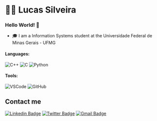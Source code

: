 # :man_technologist: Lucas Silveira

### Hello World! 👋

- :mortar_board: I am a Information Systems student at the Universidade Federal de Minas Gerais - UFMG

#### Languages:
![C++](https://img.shields.io/badge/-C++-%2300599C?style=flat&logoColor=white&logo=C%2B%2B)
![C](https://img.shields.io/badge/-C-%2300599C?style=flat&logoColor=white&logo=C)
![Python](https://img.shields.io/badge/-Python-%2314354C?style=flat&logoColor=white&logo=python)

#### Tools:
![VSCode](https://img.shields.io/badge/-VSCode-0078d7?style=flat&logoColor=white&logo=Visual-Studio-Code)
![GitHub](https://img.shields.io/badge/-Github-000?style=flat&logoColor=white&logo=github)

## Contact me
[![Linkedin Badge](https://img.shields.io/badge/-LinkedIn-blue?style=flat-square&logo=Linkedin&logoColor=white&link=https://www.linkedin.com/in/lucassilveira3)](https://www.linkedin.com/in/lucassilveira3)
[![Twitter Badge](https://img.shields.io/badge/-Twitter-1ca0f1?style=flat-square&labelColor=1ca0f1&logo=twitter&logoColor=white&link=https://twitter.com/lucassilveira3)](https://twitter.com/lucassilveira3)
[![Gmail Badge](https://img.shields.io/badge/-Gmail-c14438?style=flat-square&logo=Gmail&logoColor=white&link=mailto:lucas.asmcosta@gmail.com)](mailto:lucas.asmcosta@gmail.com)

<!--
**lucassilveira3/lucassilveira3** is a ✨ _special_ ✨ repository because its `README.md` (this file) appears on your GitHub profile.

- 🔭 I’m currently working on ...
- 🌱 I’m currently learning: Python
- 👯 I’m looking to collaborate on ...
- 🤔 I’m looking for help with ...
- 💬 Ask me about ...
- 😄 Pronouns: ...
- ⚡ Fun fact: ...

[![Github Badge](https://img.shields.io/badge/-Github-000?style=flat-square&logo=Github&logoColor=white&link=https://github.com/lucassilveira3)](https://github.com/lucassilveira3)
